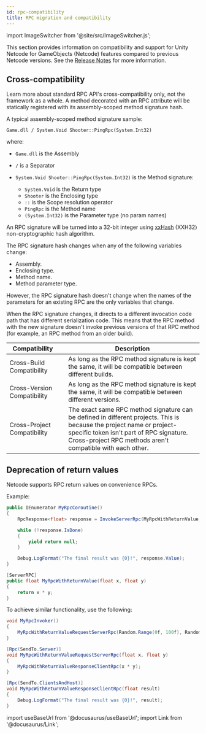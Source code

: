 ```yaml
---
id: rpc-compatibility
title: RPC migration and compatibility
---
```

import ImageSwitcher from '@site/src/ImageSwitcher.js';

This section provides information on compatibility and support for Unity Netcode for GameObjects (Netcode) features compared to previous Netcode versions. See the [Release Notes](../../../../releases/introduction) for more information.

## Cross-compatibility

Learn more about standard RPC API's cross-compatibility only, not the framework as a whole. A method decorated with an RPC attribute will be statically registered with its assembly-scoped method signature hash.

A typical assembly-scoped method signature sample:

```
Game.dll / System.Void Shooter::PingRpc(System.Int32)
```

where:

- `Game.dll` is the Assembly
- `/` is a Separator
- `System.Void Shooter::PingRpc(System.Int32)` is the Method signature:

    - `System.Void` is the Return type
    - `Shooter` is the Enclosing type
    - `::` is the Scope resolution operator
    - `PingRpc` is the Method name
    - `(System.Int32)` is the Parameter type (no param names)

An RPC signature will be turned into a 32-bit integer using [xxHash](https://cyan4973.github.io/xxHash/) (XXH32) non-cryptographic hash algorithm.

The RPC signature hash changes when any of the following variables change:
* Assembly.
* Enclosing type.
* Method name.
* Method parameter type.

However, the RPC signature hash doesn't change when the names of the parameters for an existing RPC are the only variables that change.

When the RPC signature changes, it directs to a different invocation code path that has different serialization code. This means that the RPC method with the new signature doesn't invoke previous versions of that RPC method (for example, an RPC method from an older build).

| Compatibility | <i class="fp-check"></i> | Description |
| -- | :--: | -- |
| Cross-Build Compatibility | <i class="fp-check"></i> | As long as the RPC method signature is kept the same, it will be compatible between different builds. |
| Cross-Version Compatibility | <i class="fp-check"></i> | As long as the RPC method signature is kept the same, it will be compatible between different versions. |
| Cross-Project Compatibility | <i class="fp-x"></i> | The exact same RPC method signature can be defined in different projects. This is because the project name or project-specific token isn't part of RPC signature. Cross-project RPC methods aren't compatible with each other. |

## Deprecation of return values

Netcode supports RPC return values on convenience RPCs.

Example:

```csharp
public IEnumerator MyRpcCoroutine()
{
    RpcResponse<float> response = InvokeServerRpc(MyRpcWithReturnValue, Random.Range(0f, 100f), Random.Range(0f, 100f));

    while (!response.IsDone)
    {
        yield return null;
    }

    Debug.LogFormat("The final result was {0}!", response.Value);
}

[ServerRPC]
public float MyRpcWithReturnValue(float x, float y)
{
    return x * y;
}

```

To achieve similar functionality, use the following:

```csharp
void MyRpcInvoker()
{
    MyRpcWithReturnValueRequestServerRpc(Random.Range(0f, 100f), Random.Range(0f, 100f));
}

[Rpc(SendTo.Server)]
void MyRpcWithReturnValueRequestServerRpc(float x, float y)
{
    MyRpcWithReturnValueResponseClientRpc(x * y);
}

[Rpc(SendTo.ClientsAndHost)]
void MyRpcWithReturnValueResponseClientRpc(float result)
{
    Debug.LogFormat("The final result was {0}!", result);
}
```

import useBaseUrl from '@docusaurus/useBaseUrl';
import Link from '@docusaurus/Link';
